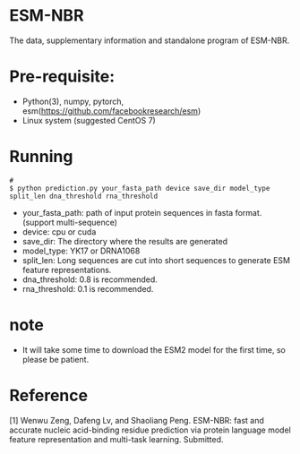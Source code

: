 # ESM-NBR
The data, supplementary information and standalone program of ESM-NBR.
# Pre-requisite:
- Python(3), numpy, pytorch, esm(https://github.com/facebookresearch/esm)
- Linux system (suggested CentOS 7)
 # Running
 ```
#
 $ python prediction.py your_fasta_path device save_dir model_type split_len dna_threshold rna_threshold
```
- your_fasta_path: path of input protein sequences in fasta format. (support multi-sequence)
- device: cpu or cuda
- save_dir: The directory where the results are generated
- model_type: YK17 or DRNA1068
- split_len: Long sequences are cut into short sequences to generate ESM feature representations.
- dna_threshold: 0.8 is recommended.
- rna_threshold: 0.1 is recommended.

# note
- It will take some time to download the ESM2 model for the first time, so please be patient.

# Reference
[1] Wenwu Zeng, Dafeng Lv, and Shaoliang Peng. ESM-NBR: fast and accurate nucleic acid-binding residue prediction via protein language model feature representation and multi-task learning. Submitted.
